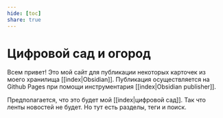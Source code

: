 ```yaml
---
hide: [toc]
share: true
---
```

# Цифровой сад и огород
Всем привет! Это мой сайт для публикации некоторых карточек из моего хранилища [[index|Obsidian]]. Публикация осуществляется на Github Pages при помощи инструментария [[index|Obsidian publisher]].

Предполагается, что это будет мой [[index|цифровой сад]]. Так что ленты новостей не будет. Но тут есть разделы, теги и поиск.
